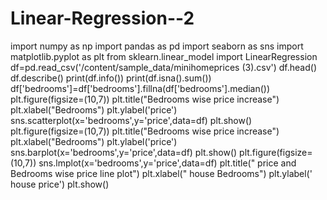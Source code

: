 # Linear-Regression--2
import numpy as np
import pandas as pd
import seaborn as sns
import matplotlib.pyplot as plt
from sklearn.linear_model import LinearRegression
df=pd.read_csv('/content/sample_data/minihomeprices (3).csv')
df.head()
df.describe()
print(df.info())
print(df.isna().sum())
df['bedrooms']=df['bedrooms'].fillna(df['bedrooms'].median())
plt.figure(figsize=(10,7))
plt.title("Bedrooms wise price increase")
plt.xlabel("Bedrooms")
plt.ylabel('price')
sns.scatterplot(x='bedrooms',y='price',data=df)
plt.show()
plt.figure(figsize=(10,7))
plt.title("Bedrooms wise price increase")
plt.xlabel("Bedrooms")
plt.ylabel('price')
sns.barplot(x='bedrooms',y='price',data=df)
plt.show()
plt.figure(figsize=(10,7))
sns.lmplot(x='bedrooms',y='price',data=df)
plt.title(" price and Bedrooms wise price line plot")
plt.xlabel(" house Bedrooms")
plt.ylabel(' house price')
plt.show()
